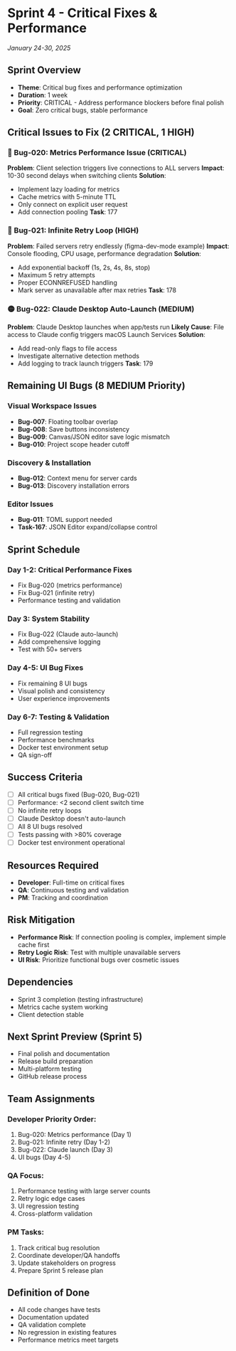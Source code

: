 # Sprint 4 - Critical Fixes & Performance
*January 24-30, 2025*

## Sprint Overview
- **Theme**: Critical bug fixes and performance optimization
- **Duration**: 1 week
- **Priority**: CRITICAL - Address performance blockers before final polish
- **Goal**: Zero critical bugs, stable performance

## Critical Issues to Fix (2 CRITICAL, 1 HIGH)

### 🔴 Bug-020: Metrics Performance Issue (CRITICAL)
**Problem**: Client selection triggers live connections to ALL servers
**Impact**: 10-30 second delays when switching clients
**Solution**:
- Implement lazy loading for metrics
- Cache metrics with 5-minute TTL
- Only connect on explicit user request
- Add connection pooling
**Task**: 177

### 🔴 Bug-021: Infinite Retry Loop (HIGH)
**Problem**: Failed servers retry endlessly (figma-dev-mode example)
**Impact**: Console flooding, CPU usage, performance degradation
**Solution**:
- Add exponential backoff (1s, 2s, 4s, 8s, stop)
- Maximum 5 retry attempts
- Proper ECONNREFUSED handling
- Mark server as unavailable after max retries
**Task**: 178

### 🟡 Bug-022: Claude Desktop Auto-Launch (MEDIUM)
**Problem**: Claude Desktop launches when app/tests run
**Likely Cause**: File access to Claude config triggers macOS Launch Services
**Solution**:
- Add read-only flags to file access
- Investigate alternative detection methods
- Add logging to track launch triggers
**Task**: 179

## Remaining UI Bugs (8 MEDIUM Priority)

### Visual Workspace Issues
- **Bug-007**: Floating toolbar overlap
- **Bug-008**: Save buttons inconsistency
- **Bug-009**: Canvas/JSON editor save logic mismatch
- **Bug-010**: Project scope header cutoff

### Discovery & Installation
- **Bug-012**: Context menu for server cards
- **Bug-013**: Discovery installation errors

### Editor Issues
- **Bug-011**: TOML support needed
- **Task-167**: JSON Editor expand/collapse control

## Sprint Schedule

### Day 1-2: Critical Performance Fixes
- Fix Bug-020 (metrics performance)
- Fix Bug-021 (infinite retry)
- Performance testing and validation

### Day 3: System Stability
- Fix Bug-022 (Claude auto-launch)
- Add comprehensive logging
- Test with 50+ servers

### Day 4-5: UI Bug Fixes
- Fix remaining 8 UI bugs
- Visual polish and consistency
- User experience improvements

### Day 6-7: Testing & Validation
- Full regression testing
- Performance benchmarks
- Docker test environment setup
- QA sign-off

## Success Criteria
- [ ] All critical bugs fixed (Bug-020, Bug-021)
- [ ] Performance: <2 second client switch time
- [ ] No infinite retry loops
- [ ] Claude Desktop doesn't auto-launch
- [ ] All 8 UI bugs resolved
- [ ] Tests passing with >80% coverage
- [ ] Docker test environment operational

## Resources Required
- **Developer**: Full-time on critical fixes
- **QA**: Continuous testing and validation
- **PM**: Tracking and coordination

## Risk Mitigation
- **Performance Risk**: If connection pooling is complex, implement simple cache first
- **Retry Logic Risk**: Test with multiple unavailable servers
- **UI Risk**: Prioritize functional bugs over cosmetic issues

## Dependencies
- Sprint 3 completion (testing infrastructure)
- Metrics cache system working
- Client detection stable

## Next Sprint Preview (Sprint 5)
- Final polish and documentation
- Release build preparation
- Multi-platform testing
- GitHub release process

## Team Assignments

### Developer Priority Order:
1. Bug-020: Metrics performance (Day 1)
2. Bug-021: Infinite retry (Day 1-2)
3. Bug-022: Claude launch (Day 3)
4. UI bugs (Day 4-5)

### QA Focus:
1. Performance testing with large server counts
2. Retry logic edge cases
3. UI regression testing
4. Cross-platform validation

### PM Tasks:
1. Track critical bug resolution
2. Coordinate developer/QA handoffs
3. Update stakeholders on progress
4. Prepare Sprint 5 release plan

## Definition of Done
- All code changes have tests
- Documentation updated
- QA validation complete
- No regression in existing features
- Performance metrics meet targets